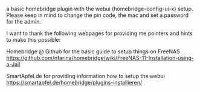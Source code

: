 a basic homebridge plugin with the webui (homebridge-config-ui-x) setup.
Please keep in mind to change the pin code, the mac and set a password for the admin.

I want to thank the following webpages for providing me pointers and hints to make this
possible:

Homebridge @ Github for the basic guide to setup things on FreeNAS
https://github.com/nfarina/homebridge/wiki/FreeNAS-11-Installation-using-a-Jail

SmartApfel.de for providing information how to setup the webui
https://smartapfel.de/homebridge/plugins-installieren/



